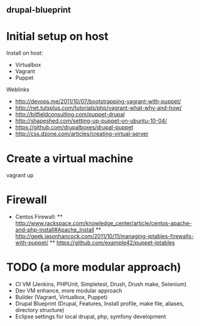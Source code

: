 ## drupal-blueprint

# Initial setup on host
Install on host:
* Virtualbox
* Vagrant
* Puppet

Weblinks
* http://devops.me/2011/10/07/bootstrapping-vagrant-with-puppet/
* http://net.tutsplus.com/tutorials/php/vagrant-what-why-and-how/
* http://bitfieldconsulting.com/puppet-drupal
* http://shapeshed.com/setting-up-puppet-on-ubuntu-10-04/
* https://github.com/drupalboxes/drupal-puppet
* http://css.dzone.com/articles/creating-virtual-server

# Create a virtual machine
vagrant up

# Firewall
* Centos Firewall: 
** http://www.rackspace.com/knowledge_center/article/centos-apache-and-php-install#Apache_Install
** http://geek.jasonhancock.com/2011/10/11/managing-iptables-firewalls-with-puppet/
** https://github.com/example42/puppet-iptables

# TODO (a more modular approach)
* CI VM (Jenkins, PHPUnit, Simpletest, Drush, Drush make, Selenium)
* Dev VM enhance, more modular approach
* Builder (Vagrant, Virtualbox, Puppet)
* Drupal Blueprint (Drupal, Features, Install profile, make file, aliases, directory structure)
* Eclipse settings for local drupal, php, symfony development